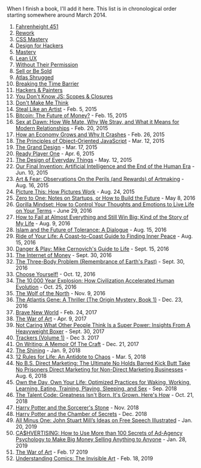 When I finish a book, I'll add it here. This list is in chronological order starting somewhere around March 2014.

1. [Fahrenheight 451](http://www.amazon.com/Fahrenheit-451-Novel-Ray-Bradbury/dp/1451673310)
2. [Rework](http://www.amazon.com/Rework-Jason-Fried/dp/0307463745/ref=sr_1_1?s=books&ie=UTF8&qid=1423790104&sr=1-1&keywords=rework)
3. [CSS Mastery](http://www.amazon.com/CSS-Mastery-Advanced-Standards-Solutions/dp/1430223979/ref=sr_1_1?s=books&ie=UTF8&qid=1423790113&sr=1-1&keywords=css+mastery)
4. [Design for Hackers](http://www.amazon.com/Design-Hackers-Reverse-Engineering-Beauty/dp/1119998956/ref=sr_1_1?s=books&ie=UTF8&qid=1423790122&sr=1-1&keywords=design+for+hackers)
5. [Mastery](http://www.amazon.com/Mastery-Robert-Greene/dp/014312417X/ref=sr_1_1?s=books&ie=UTF8&qid=1423790132&sr=1-1&keywords=mastery)
6. [Lean UX](http://www.amazon.com/Lean-UX-Applying-Principles-Experience/dp/1449311652/ref=sr_1_1?s=books&ie=UTF8&qid=1423790144&sr=1-1&keywords=lean+ux)
7. [Without Their Permission](http://www.amazon.com/Without-Their-Permission-Century-Managed/dp/1455520020)
8. [Sell or Be Sold](http://www.amazon.com/Sell-Be-Sold-Your-Business/dp/1608322564/ref=sr_1_1?s=books&ie=UTF8&qid=1423790160&sr=1-1&keywords=sell+or+be+sold)
9. [Atlas Shrugged](http://www.amazon.com/Atlas-Shrugged-Ayn-Rand/dp/0452011876/ref=sr_1_1?s=books&ie=UTF8&qid=1423790234&sr=1-1&keywords=atlas+shrugged)
10. [Breaking the Time Barrier](https://www.freshbooks.com/breaking-the-time-barrier)
11. [Hackers & Painters](http://www.amazon.com/Hackers-Painters-Big-Ideas-Computer/dp/1449389554/ref=sr_1_1?s=books&ie=UTF8&qid=1423790286&sr=1-1&keywords=hackers+and+painters)
12. [You Don't Know JS: Scopes & Closures](http://www.amazon.com/You-Dont-Know-JS-Closures/dp/1449335586/ref=sr_1_1?s=books&ie=UTF8&qid=1423790295&sr=1-1&keywords=scopes+and+closures)
13. [Don't Make Me Think](http://www.amazon.com/Dont-Make-Me-Think-Usability/dp/0321344758/ref=sr_1_2?s=books&ie=UTF8&qid=1423790307&sr=1-2&keywords=dont+make+me+think)
14. [Steal Like an Artist](http://www.amazon.com/Steal-Like-Artist-Things-Creative/dp/0761169253/ref=sr_1_1?s=books&ie=UTF8&qid=1423790320&sr=1-1&keywords=steal+like+an+artist) - Feb. 5, 2015
15. [Bitcoin: The Future of Money?](http://www.amazon.com/Bitcoin-Future-Money-Dominic-Frisby-ebook/dp/B00NNLWRRM/ref=sr_1_1?s=digital-text&ie=UTF8&qid=1424061544&sr=1-1&keywords=dominic+frisby) - Feb. 15, 2015
16. [Sex at Dawn: How We Mate, Why We Stray, and What it Means for Modern Relationships](http://www.amazon.com/Sex-Dawn-Stray-Modern-Relationships/dp/1491512407) - Feb. 20, 2015
17. [How an Economy Grows and Why It Crashes](http://www.amazon.com/How-Economy-Grows-Why-Crashes/dp/047052670X) - Feb. 26, 2015
18. [The Principles of Object-Oriented JavaScript](http://www.amazon.com/Principles-Object-Oriented-JavaScript-Nicholas-Zakas/dp/1593275404) - Mar. 12, 2015
19. [The Grand Design](http://www.amazon.com/The-Grand-Design-Stephen-Hawking/dp/055338466X) - Mar. 17, 2015
20. [Ready Player One](http://www.amazon.com/Ready-Player-One-A-Novel/dp/0307887448) - Apr. 6, 2015
21. [The Design of Everyday Things](http://www.amazon.com/The-Design-Everyday-Things-Expanded/dp/0465050654) - May. 12, 2015
22. [Our Final Invention: Artificial Intelligence and the End of the Human Era](http://www.amazon.com/Our-Final-Invention-Artificial-Intelligence/dp/1250058783/) - Jun. 10, 2015
23. [Art & Fear: Observations On the Perils (and Rewards) of Artmaking](http://www.amazon.com/Art-Fear-Observations-Rewards-Artmaking/dp/0961454733) - Aug. 16, 2015
24. [Picture This: How Pictures Work](http://www.amazon.com/Picture-This-How-Pictures-Work/dp/1587170302) - Aug. 24, 2015
25. [Zero to One: Notes on Startups, or How to Build the Future](http://www.amazon.com/Zero-One-Notes-Startups-Future/dp/0804139296) - May 8, 2016
26. [Gorilla Mindset: How to Control Your Thoughts and Emotions to Live Life on Your Terms](https://www.amazon.com/Gorilla-Mindset-Control-Thoughts-Emotions-ebook/dp/B0100Q4S7E#nav-subnav) - June 29, 2016
27. [How to Fail at Almost Everything and Still Win Big: Kind of the Story of My Life](https://www.amazon.com/How-Fail-Almost-Everything-Still/dp/1591847745) - Aug. 9, 2016
28. [Islam and the Future of Tolerance: A Dialogue](https://www.amazon.com/Islam-Future-Tolerance-Sam-Harris/dp/0674088700) - Aug. 15, 2016
29. [Ride of Your Life: A Coast-to-Coast Guide to Finding Inner Peace](https://www.amazon.com/Ride-Your-Life-Coast-Coast/dp/1620155893) - Aug. 15, 2016
30. [Danger & Play: Mike Cernovich's Guide to Life](https://www.amazon.com/Danger-Play-Mike-Cernovichs-Guide-ebook/dp/B016QIBSLE) - Sept. 15, 2016
31. [The Internet of Money](https://www.amazon.com/dp/B01L9WM0H8/ref=dp-kindle-redirect?_encoding=UTF8&btkr=1) - Sept. 30, 2016
32. [The Three-Body Problem (Remembrance of Earth's Past)](https://www.amazon.com/dp/B00IQO403K/ref=dp-kindle-redirect?_encoding=UTF8&btkr=1) - Sept. 30, 2016
33. [Choose Yourself!](https://www.amazon.com/Choose-Yourself-James-Altucher/dp/1490313370) - Oct. 12, 2016
34. [The 10,000 Year Explosion: How Civilization Accelerated Human Evolution](https://www.amazon.com/dp/B0042FZRPC/ref=dp-kindle-redirect?_encoding=UTF8&btkr=1) - Oct. 25, 2016
35. [The Wolf of the North](https://www.amazon.com/gp/product/B01MECBG64/ref=oh_aui_d_detailpage_o00_?ie=UTF8&psc=1) - Nov. 9, 2016
36. [The Atlantis Gene: A Thriller (The Origin Mystery, Book 1)](https://www.amazon.com/Atlantis-Gene-Thriller-Origin-Mystery-ebook/dp/B00C2WDD5I) - Dec. 23, 2016
37. [Brave New World](https://www.amazon.com/Brave-New-World-Aldous-Huxley/dp/0060850523) - Feb. 24, 2017
38. [The War of Art](https://www.amazon.com/War-Art-Through-Creative-Battles/dp/1936891026) - Apr. 9, 2017
39. [Not Caring What Other People Think Is a Super Power: Insights From A Heavyweight Boxer](https://www.amazon.com/gp/product/B06WD69VFX/ref=oh_aui_d_detailpage_o01_?ie=UTF8&psc=1) - Sept. 30, 2017
40. [Trackers (Volume 1)](https://www.amazon.com/gp/product/1542412862/ref=as_li_tl?ie=UTF8&camp=1789&creative=9325&creativeASIN=1542412862&linkCode=as2&tag=atommorgan-20&linkId=1b4af078e3a48bb87acd07ba6b2fb754) - Dec 3. 2017
41. [On Writing: A Memoir Of The Craft](https://www.amazon.com/dp/B000FC0SIM/ref=dp-kindle-redirect?_encoding=UTF8&btkr=1) - Dec. 21, 2017
42. [The Shining](https://www.amazon.com/dp/B001BANK32/ref=dp-kindle-redirect?_encoding=UTF8&btkr=1) - Jan. 9, 2018
43. [12 Rules for Life: An Antidote to Chaos](https://www.amazon.com/gp/product/0345816021/ref=as_li_tl?ie=UTF8&camp=1789&creative=9325&creativeASIN=0345816021&linkCode=as2&tag=atommorgan00-20&linkId=1147dd06b0a2858fbef796b3a8335132) - Mar. 5, 2018
44. [No B.S. Direct Marketing: The Ultimate No Holds Barred Kick Butt Take No Prisoners Direct Marketing for Non-Direct Marketing Businesses](https://www.amazon.com/gp/product/159918625X/ref=as_li_tl?ie=UTF8&camp=1789&creative=9325&creativeASIN=159918625X&linkCode=as2&tag=atommorgan00-20&linkId=74404060e0b476575710a3170456dbdd) - Aug. 6, 2018
45. [Own the Day, Own Your Life: Optimized Practices for Waking, Working, Learning, Eating, Training, Playing, Sleeping, and Sex](https://www.amazon.com/gp/product/0062684078/ref=as_li_tl?ie=UTF8&camp=1789&creative=9325&creativeASIN=0062684078&linkCode=as2&tag=atommorgan00-20&linkId=42c72842c9138dd7969d32a896ed6e32) - Sep. 2018
46. [The Talent Code: Greatness Isn't Born. It's Grown. Here's How](https://www.amazon.com/gp/product/055380684X/ref=as_li_tl?ie=UTF8&camp=1789&creative=9325&creativeASIN=055380684X&linkCode=as2&tag=atommorgan00-20&linkId=04a222dc937325bcb6e6f1956402cd07) - Oct. 21, 2018
47. [Harry Potter and the Sorcerer's Stone](https://www.amazon.com/gp/product/059035342X/ref=as_li_tl?ie=UTF8&camp=1789&creative=9325&creativeASIN=059035342X&linkCode=as2&tag=atommorgan00-20&linkId=aec0574bed97a336f394bd9358f34a09) - Nov. 2018
48. [Harry Potter and the Chamber of Secrets](https://www.amazon.com/gp/product/0439064872/ref=as_li_tl?ie=UTF8&camp=1789&creative=9325&creativeASIN=0439064872&linkCode=as2&tag=atommorgan00-20&linkId=b6615d2a0c77ee09ea2fb1f394cc95f5) - Dec. 2018
49. [All Minus One: John Stuart Mill’s Ideas on Free Speech Illustrated](https://www.amazon.com/gp/product/0692068317/ref=as_li_tl?ie=UTF8&camp=1789&creative=9325&creativeASIN=0692068317&linkCode=as2&tag=atommorgan00-20&linkId=c1904c10ab17ef652fe29422157a0af7) - Jan. 20, 2019
50. [CA$HVERTISING: How to Use More than 100 Secrets of Ad-Agency Psychology to Make Big Money Selling Anything to Anyone](https://www.amazon.com/gp/product/1601630328/ref=as_li_tl?ie=UTF8&camp=1789&creative=9325&creativeASIN=1601630328&linkCode=as2&tag=atommorgan00-20&linkId=7e4eb2c1c1fed3a48488ff374df97744) - Jan. 28, 2019
51. [The War of Art](https://www.amazon.com/gp/product/1936891026/ref=as_li_tl?ie=UTF8&camp=1789&creative=9325&creativeASIN=1936891026&linkCode=as2&tag=atommorgan00-20&linkId=bddfdd85feb26ab02c77185fcb180995) - Feb. 17 2019
52. [Understanding Comics: The Invisible Art](https://www.amazon.com/gp/product/006097625X/ref=as_li_tl?ie=UTF8&camp=1789&creative=9325&creativeASIN=006097625X&linkCode=as2&tag=atommorgan00-20&linkId=dcc23af5aa5e9a035c329f119776d1ef) - Feb. 18, 2019
